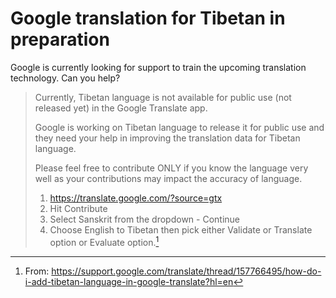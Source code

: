 # Google translation for Tibetan in preparation 

Google is currently looking for support to train the upcoming translation technology. Can you help?

> Currently, Tibetan language is not available for public use (not released yet)  in the Google Translate app.
> 
> Google is working on Tibetan language to release it for public use and they need your help in improving the translation data for Tibetan language. 
> 
> Please feel free to contribute ONLY if you know the language very well as your contributions may impact the accuracy of language.
> 
> 1. https://translate.google.com/?source=gtx 
> 2. Hit Contribute
> 3. Select Sanskrit from the dropdown - Continue
> 4. Choose English to Tibetan then pick either Validate or Translate option or Evaluate option.[^1]


[^1]: From: <https://support.google.com/translate/thread/157766495/how-do-i-add-tibetan-language-in-google-translate?hl=en>